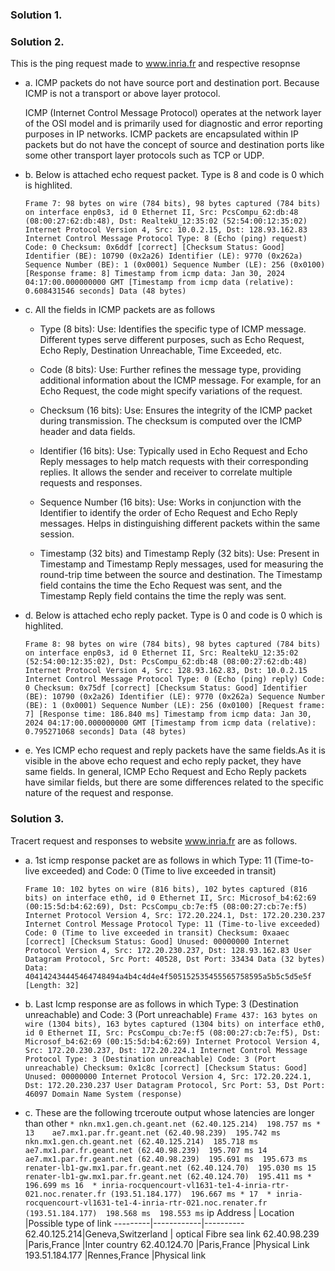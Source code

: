 ### Solution 1.

### Solution 2.
This is the ping request made to www.inria.fr and respective resopnse
  - a. ICMP packets do not have source port and destination port. Because ICMP is not a transport or above layer protocol.
    
    ICMP (Internet Control Message Protocol) operates at the network layer of the OSI model and is primarily used for diagnostic and error reporting purposes in IP networks.         ICMP packets are encapsulated within IP packets but do not have the concept of source and destination ports like some other transport layer protocols such as TCP or UDP.
  - b. Below is attached echo request packet. Type is 8 and code is 0 which is highlited.

    ``Frame 7: 98 bytes on wire (784 bits), 98 bytes captured (784 bits) on interface enp0s3, id 0
Ethernet II, Src: PcsCompu_62:db:48 (08:00:27:62:db:48), Dst: RealtekU_12:35:02 (52:54:00:12:35:02)
Internet Protocol Version 4, Src: 10.0.2.15, Dst: 128.93.162.83
Internet Control Message Protocol
    Type: 8 (Echo (ping) request)
    Code: 0
    Checksum: 0x6ddf [correct]
    [Checksum Status: Good]
    Identifier (BE): 10790 (0x2a26)
    Identifier (LE): 9770 (0x262a)
    Sequence Number (BE): 1 (0x0001)
    Sequence Number (LE): 256 (0x0100)
    [Response frame: 8]
    Timestamp from icmp data: Jan 30, 2024 04:17:00.000000000 GMT
    [Timestamp from icmp data (relative): 0.608431546 seconds]
    Data (48 bytes)``

  - c. All the fields in ICMP packets are as follows
    - Type (8 bits):
        Use: Identifies the specific type of ICMP message. Different types serve different purposes, such as Echo Request, Echo Reply, Destination Unreachable, Time Exceeded, etc.
    - Code (8 bits):
        Use: Further refines the message type, providing additional information about the ICMP message. For example, for an Echo Request, the code might specify variations of the request.
    - Checksum (16 bits):
        Use: Ensures the integrity of the ICMP packet during transmission. The checksum is computed over the ICMP header and data fields.

    - Identifier (16 bits):
        Use: Typically used in Echo Request and Echo Reply messages to help match requests with their corresponding replies. It allows the sender and receiver to correlate multiple requests and responses.
    - Sequence Number (16 bits):
        Use: Works in conjunction with the Identifier to identify the order of Echo Request and Echo Reply messages. Helps in distinguishing different packets within the same session.
    - Timestamp (32 bits) and Timestamp Reply (32 bits):
        Use: Present in Timestamp and Timestamp Reply messages, used for measuring the round-trip time between the source and destination. The Timestamp field contains the time the Echo Request was sent, and the Timestamp Reply field contains the time the reply was sent.
  - d. Below is attached echo reply packet. Type is 0 and code is 0 which is highlited.

    `Frame 8: 98 bytes on wire (784 bits), 98 bytes captured (784 bits) on interface enp0s3, id 0
Ethernet II, Src: RealtekU_12:35:02 (52:54:00:12:35:02), Dst: PcsCompu_62:db:48 (08:00:27:62:db:48)
Internet Protocol Version 4, Src: 128.93.162.83, Dst: 10.0.2.15
Internet Control Message Protocol
    Type: 0 (Echo (ping) reply)
    Code: 0
    Checksum: 0x75df [correct]
    [Checksum Status: Good]
    Identifier (BE): 10790 (0x2a26)
    Identifier (LE): 9770 (0x262a)
    Sequence Number (BE): 1 (0x0001)
    Sequence Number (LE): 256 (0x0100)
    [Request frame: 7]
    [Response time: 186.840 ms]
    Timestamp from icmp data: Jan 30, 2024 04:17:00.000000000 GMT
    [Timestamp from icmp data (relative): 0.795271068 seconds]
    Data (48 bytes)
`
  - e. Yes ICMP echo request and reply packets have the same fields.As it is visible in the above echo request and echo reply packet, they have same fields.
      In general, ICMP Echo Request and Echo Reply packets have similar fields, but there are some differences related to the specific nature of the request and response.
### Solution 3.
Tracert request and responses to website www.inria.fr are as follows.
  - a. 1st icmp response packet are as follows in which Type: 11 (Time-to-live exceeded) and Code: 0 (Time to live exceeded in transit)
    
    `Frame 10: 102 bytes on wire (816 bits), 102 bytes captured (816 bits) on interface eth0, id 0
Ethernet II, Src: Microsof_b4:62:69 (00:15:5d:b4:62:69), Dst: PcsCompu_cb:7e:f5 (08:00:27:cb:7e:f5)
Internet Protocol Version 4, Src: 172.20.224.1, Dst: 172.20.230.237
Internet Control Message Protocol
    Type: 11 (Time-to-live exceeded)
    Code: 0 (Time to live exceeded in transit)
    Checksum: 0xaaec [correct]
    [Checksum Status: Good]
    Unused: 00000000
    Internet Protocol Version 4, Src: 172.20.230.237, Dst: 128.93.162.83
    User Datagram Protocol, Src Port: 40528, Dst Port: 33434
Data (32 bytes)
    Data: 404142434445464748494a4b4c4d4e4f505152535455565758595a5b5c5d5e5f
    [Length: 32]
`
  - b. Last Icmp response are as follows in which Type: 3 (Destination unreachable) and Code: 3 (Port unreachable)
    `Frame 437: 163 bytes on wire (1304 bits), 163 bytes captured (1304 bits) on interface eth0, id 0
Ethernet II, Src: PcsCompu_cb:7e:f5 (08:00:27:cb:7e:f5), Dst: Microsof_b4:62:69 (00:15:5d:b4:62:69)
Internet Protocol Version 4, Src: 172.20.230.237, Dst: 172.20.224.1
Internet Control Message Protocol
    Type: 3 (Destination unreachable)
    Code: 3 (Port unreachable)
    Checksum: 0x1c8c [correct]
    [Checksum Status: Good]
    Unused: 00000000
    Internet Protocol Version 4, Src: 172.20.224.1, Dst: 172.20.230.237
    User Datagram Protocol, Src Port: 53, Dst Port: 46097
Domain Name System (response)
`
  - c. These are the following trceroute output whose latencies are longer than other
    `* nkn.mx1.gen.ch.geant.net (62.40.125.214)  198.757 ms *
13    ae7.mx1.par.fr.geant.net (62.40.98.239)  195.742 ms
    nkn.mx1.gen.ch.geant.net (62.40.125.214)  185.718 ms
    ae7.mx1.par.fr.geant.net (62.40.98.239)  195.707 ms
14  ae7.mx1.par.fr.geant.net (62.40.98.239)  195.691 ms  195.673 ms
    renater-lb1-gw.mx1.par.fr.geant.net (62.40.124.70)  195.030 ms
15  renater-lb1-gw.mx1.par.fr.geant.net (62.40.124.70)  195.411 ms *  196.699 ms
16  * inria-rocquencourt-vl1631-te1-4-inria-rtr-021.noc.renater.fr (193.51.184.177)  196.667 ms *
17  * inria-rocquencourt-vl1631-te1-4-inria-rtr-021.noc.renater.fr (193.51.184.177)  198.568 ms  198.553 ms`
    ip Address | Location |Possible type of link
    ---------|------------|----------
    62.40.125.214|Geneva,Switzerland | optical Fibre sea link
    62.40.98.239 |Paris,France |Inter country
    62.40.124.70 |Paris,France |Physical Link
    193.51.184.177 |Rennes,France |Physical link
